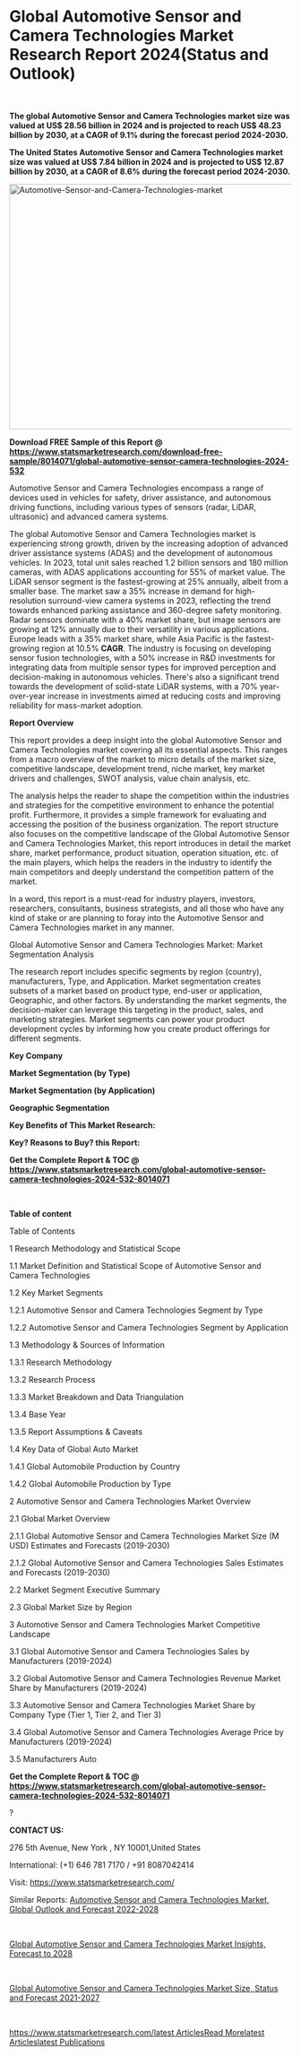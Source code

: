 <h1>Global Automotive Sensor and Camera Technologies Market Research Report 2024(Status and Outlook)</h1><br/><p><strong>The global Automotive Sensor and Camera Technologies market size was valued at US$ 28.56 billion in 2024 and is projected to reach US$ 48.23 billion by 2030, at a <strong>CAGR</strong> of 9.1% during the forecast period 2024-2030.</strong></p>
 
 
 
 <p><strong>The United States Automotive Sensor and Camera Technologies market size was valued at US$ 7.84 billion in 2024 and is projected to US$ 12.87 billion by 2030, at a <strong>CAGR</strong> of 8.6% during the forecast period 2024-2030.</strong></p>
 
 
 
 <p><img alt="Automotive-Sensor-and-Camera-Technologies-market" src="https://www.grandresearchstore.com/assets/report-images/Automotive_Sensor_and_Camera_Technologies_market.png" style="width: 730px; height: 438px;" /></p>
 
 
 
 <p><strong>Download FREE Sample of this Report @ <a href="https://www.statsmarketresearch.com/download-free-sample/8014071/global-automotive-sensor-camera-technologies-2024-532">https://www.statsmarketresearch.com/download-free-sample/8014071/global-automotive-sensor-camera-technologies-2024-532</a></strong></p>
 
 
 
 <p>Automotive Sensor and Camera Technologies encompass a range of devices used in vehicles for safety, driver assistance, and autonomous driving functions, including various types of sensors (radar, LiDAR, ultrasonic) and advanced camera systems.</p>
 
 
 
 <p>The global Automotive Sensor and Camera Technologies market is experiencing strong growth, driven by the increasing adoption of advanced driver assistance systems (ADAS) and the development of autonomous vehicles. In 2023, total unit sales reached 1.2 billion sensors and 180 million cameras, with ADAS applications accounting for 55% of market value. The LiDAR sensor segment is the fastest-growing at 25% annually, albeit from a smaller base. The market saw a 35% increase in demand for high-resolution surround-view camera systems in 2023, reflecting the trend towards enhanced parking assistance and 360-degree safety monitoring. Radar sensors dominate with a 40% market share, but image sensors are growing at 12% annually due to their versatility in various applications. Europe leads with a 35% market share, while Asia Pacific is the fastest-growing region at 10.5% <strong>CAGR</strong>. The industry is focusing on developing sensor fusion technologies, with a 50% increase in R&D investments for integrating data from multiple sensor types for improved perception and decision-making in autonomous vehicles. There&#39;s also a significant trend towards the development of solid-state LiDAR systems, with a 70% year-over-year increase in investments aimed at reducing costs and improving reliability for mass-market adoption.</p>
 
 
 
 <p><strong>Report Overview</strong></p>
 
 
 
 <p>This report provides a deep insight into the global Automotive Sensor and Camera Technologies market covering all its essential aspects. This ranges from a macro overview of the market to micro details of the market size, competitive landscape, development trend, niche market, key market drivers and challenges, SWOT analysis, value chain analysis, etc.</p>
 
 
 
 <p>The analysis helps the reader to shape the competition within the industries and strategies for the competitive environment to enhance the potential profit. Furthermore, it provides a simple framework for evaluating and accessing the position of the business organization. The report structure also focuses on the competitive landscape of the Global Automotive Sensor and Camera Technologies Market, this report introduces in detail the market share, market performance, product situation, operation situation, etc. of the main players, which helps the readers in the industry to identify the main competitors and deeply understand the competition pattern of the market.</p>
 
 
 
 <p>In a word, this report is a must-read for industry players, investors, researchers, consultants, business strategists, and all those who have any kind of stake or are planning to foray into the Automotive Sensor and Camera Technologies market in any manner.</p>
 
 
 
 <p>Global Automotive Sensor and Camera Technologies Market: Market Segmentation Analysis</p>
 
 
 
 <p>The research report includes specific segments by region (country), manufacturers, Type, and Application. Market segmentation creates subsets of a market based on product type, end-user or application, Geographic, and other factors. By understanding the market segments, the decision-maker can leverage this targeting in the product, sales, and marketing strategies. Market segments can power your product development cycles by informing how you create product offerings for different segments.</p>
 
 
 
 <p><strong>Key Company</strong></p>
 
 
 
 <p><strong>Market Segmentation (by Type)</strong></p>
 
 
 
 <p><strong>Market Segmentation (<strong>by Application</strong>)</strong></p>
 
 
 
 <p><strong>Geographic Segmentation</strong></p>
 
 
 
 <p><strong>Key Benefits of This Market Research:</strong></p>
 
 
 
 <p><strong>Key? <strong>Reasons to Buy</strong>? this Report:</strong></p>
 
 
 
 <div><b>Get the Complete Report & TOC @ <a href="https://www.statsmarketresearch.com/global-automotive-sensor-camera-technologies-2024-532-8014071">https://www.statsmarketresearch.com/global-automotive-sensor-camera-technologies-2024-532-8014071</a></b></div>
 
 
 
 <p><br />
 
 <b>Table of content</b></p>
 
 
 
 <p>Table of Contents<br />
 
 1 Research Methodology and Statistical Scope<br />
 
 1.1 Market Definition and Statistical Scope of Automotive Sensor and Camera Technologies<br />
 
 1.2 Key Market Segments<br />
 
 1.2.1 Automotive Sensor and Camera Technologies Segment by Type<br />
 
 1.2.2 Automotive Sensor and Camera Technologies Segment by Application<br />
 
 1.3 Methodology & Sources of Information<br />
 
 1.3.1 Research Methodology<br />
 
 1.3.2 Research Process<br />
 
 1.3.3 Market Breakdown and Data Triangulation<br />
 
 1.3.4 Base Year<br />
 
 1.3.5 Report Assumptions & Caveats<br />
 
 1.4 Key Data of Global Auto Market<br />
 
 1.4.1 Global Automobile Production by Country<br />
 
 1.4.2 Global Automobile Production by Type<br />
 
 2 Automotive Sensor and Camera Technologies Market Overview<br />
 
 2.1 Global Market Overview<br />
 
 2.1.1 Global Automotive Sensor and Camera Technologies Market Size (M USD) Estimates and Forecasts (2019-2030)<br />
 
 2.1.2 Global Automotive Sensor and Camera Technologies Sales Estimates and Forecasts (2019-2030)<br />
 
 2.2 Market Segment Executive Summary<br />
 
 2.3 Global Market Size by Region<br />
 
 3 Automotive Sensor and Camera Technologies Market Competitive Landscape<br />
 
 3.1 Global Automotive Sensor and Camera Technologies Sales by Manufacturers (2019-2024)<br />
 
 3.2 Global Automotive Sensor and Camera Technologies Revenue Market Share by Manufacturers (2019-2024)<br />
 
 3.3 Automotive Sensor and Camera Technologies Market Share by Company Type (Tier 1, Tier 2, and Tier 3)<br />
 
 3.4 Global Automotive Sensor and Camera Technologies Average Price by Manufacturers (2019-2024)<br />
 
 3.5 Manufacturers Auto</p>
 
 
 
 <div><b>Get the Complete Report & TOC @ <a href="https://www.statsmarketresearch.com/global-automotive-sensor-camera-technologies-2024-532-8014071">https://www.statsmarketresearch.com/global-automotive-sensor-camera-technologies-2024-532-8014071</a></b></div>
 
 
 
 <p>? </p>
 
 
 
 <p><b>CONTACT US:</b><br />
 
 276 5th Avenue, New York , NY 10001,United States<br />
 
 International: (+1) 646 781 7170 / +91 8087042414<br />
 
 Visit: <a href="https://www.statsmarketresearch.com/">https://www.statsmarketresearch.com/</a><br />
 
 Similar Reports: <a href="https://www.statsmarketresearch.com/global-automotive-sensor-camera-technologies-2024-532-8014071">Automotive Sensor and Camera Technologies Market, Global Outlook and Forecast 2022-2028</a><br />
 
 <br />
 
 <a href="https://www.statsmarketresearch.com/global-automotive-sensor-camera-technologies-2024-532-8014071">Global Automotive Sensor and Camera Technologies Market Insights, Forecast to 2028</a><br />
 
 <br />
 
 <a href="https://www.statsmarketresearch.com/global-automotive-sensor-camera-technologies-2024-532-8014071">Global Automotive Sensor and Camera Technologies Market Size, Status and Forecast 2021-2027</a><br />
 
 <br />
 
 <a href="https://gyeongbokgung.com">https://www.statsmarketresearch.com/</a><a href="https://hallyeomaritime.com">latest Articles</a><a href="https://jingwansa.com">Read More</a><a href="https://nguoiviet.jp/">latest Articles</a><a href="https://www.intelmarketresearch.com/">latest Publications</a></p>